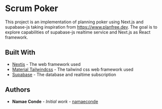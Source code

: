 # Scrum Poker

This project is an implementation of planning poker using Next.js and supabase-js taking inspiration from https://www.planfree.dev.
The goal is to explore capabilities of supabase-js realtime service and Next.js as React framework.

## Built With

* [Nextjs][nextjslink] - The web framework used
* [Material Tailwindcss][materialtailwindlink] - The tailwind css web framework used
* [Supabase][supabaselink] - The database and realtime subscription
## Authors

* **Namae Conde** - *Initial work* - [namaeconde][githublink]

[githublink]: https://github.com/namaeconde
[nextjslink]: https://nextjs.org/docs
[materialtailwindlink]: https://www.material-tailwind.com/docs/react/installation
[supabaselink]: https://supabase.com/